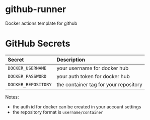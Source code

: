 # github-runner
Docker actions template for github

# GitHub Secrets
| Secret              | Description                           |
| :------------------ | :------------------------------------ |
| `DOCKER_USERNAME`   | your username for docker hub          |
| `DOCKER_PASSWORD`   | your auth token for docker hub        |
| `DOCKER_REPOSITORY` | the container tag for your repository |

Notes:

* the auth id for docker can be created in your account settings
* the repository format is `username/container`